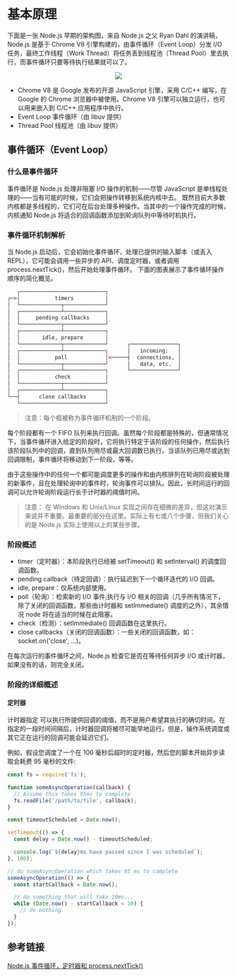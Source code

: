 # 基本原理
 下面是一张 Node.js 早期的架构图，来自 Node.js 之父 Ryan Dahl 的演讲稿，Node.js 是基于 Chrome V8 引擎构建的，由事件循环（Event Loop）分发 I/O 任务，最终工作线程（Work Thread）将任务丢到线程池（Thread Pool）里去执行，而事件循环只要等待执行结果就可以了。

<div align="center"><img src="~@img/node_architrcture.png"></div>

* Chrome V8 是 Google 发布的开源 JavaScript 引擎，采用 C/C++ 编写，在 Google 的 Chrome 浏览器中被使用。Chrome V8 引擎可以独立运行，也可以用来嵌入到 C/C++ 应用程序中执行。
* Event Loop 事件循环（由 libuv 提供）
* Thread Pool 线程池（由 libuv 提供）

## 事件循环（Event Loop）
### 什么是事件循环
事件循环是 Node.js 处理非阻塞 I/O 操作的机制——尽管 JavaScript 是单线程处理的——当有可能的时候，它们会把操作转移到系统内核中去。
既然目前大多数内核都是多线程的，它们可在后台处理多种操作。当其中的一个操作完成的时候，内核通知 Node.js 将适合的回调函数添加到轮询队列中等待时机执行。

### 事件循环机制解析
当 Node.js 启动后，它会初始化事件循环，处理已提供的输入脚本（或丢入 REPL），它可能会调用一些异步的 API、调度定时器，或者调用 process.nextTick()，然后开始处理事件循环。
下面的图表展示了事件循环操作顺序的简化概览。

```html
   ┌───────────────────────────┐
┌─>│           timers          │
│  └─────────────┬─────────────┘
│  ┌─────────────┴─────────────┐
│  │     pending callbacks     │
│  └─────────────┬─────────────┘
│  ┌─────────────┴─────────────┐
│  │       idle, prepare       │
│  └─────────────┬─────────────┘      ┌───────────────┐
│  ┌─────────────┴─────────────┐      │   incoming:   │
│  │           poll            │<─────┤  connections, │
│  └─────────────┬─────────────┘      │   data, etc.  │
│  ┌─────────────┴─────────────┐      └───────────────┘
│  │           check           │
│  └─────────────┬─────────────┘
│  ┌─────────────┴─────────────┐
└──┤      close callbacks      │
   └───────────────────────────┘
```
> 注意：每个框被称为事件循环机制的一个阶段。

每个阶段都有一个 FIFO 队列来执行回调。虽然每个阶段都是特殊的，但通常情况下，当事件循环进入给定的阶段时，它将执行特定于该阶段的任何操作，然后执行该阶段队列中的回调，直到队列用尽或最大回调数已执行。当该队列已用尽或达到回调限制，事件循环将移动到下一阶段，等等。

由于这些操作中的任何一个都可能调度更多的操作和由内核排列在轮询阶段被处理的新事件，且在处理轮询中的事件时，轮询事件可以排队。因此，长时间运行的回调可以允许轮询阶段运行长于计时器的阈值时间。

> 注意： 在 Windows 和 Unix/Linux 实现之间存在细微的差异，但这对演示来说并不重要。最重要的部分在这里。实际上有七或八个步骤，但我们关心的是 Node.js 实际上使用以上的某些步骤。

### 阶段概述
* timer（定时器）：本阶段执行已经被 setTimeout() 和 setInterval() 的调度回调函数。
* pending callback（待定回调）：执行延迟到下一个循环迭代的 I/O 回调。
* idle, prepare：仅系统内部使用。
* poll（轮询）：检索新的 I/O 事件;执行与 I/O 相关的回调（几乎所有情况下，除了关闭的回调函数，那些由计时器和 setImmediate() 调度的之外），其余情况 node 将在适当的时候在此阻塞。
* check（检测）：setImmediate() 回调函数在这里执行。
* close callbacks（关闭的回调函数）：一些关闭的回调函数，如：socket.on('close', ...)。

在每次运行的事件循环之间，Node.js 检查它是否在等待任何异步 I/O 或计时器，如果没有的话，则完全关闭。

### 阶段的详细概述
#### 定时器
计时器指定 可以执行所提供回调的阈值，而不是用户希望其执行的确切时间。在指定的一段时间间隔后，计时器回调将被尽可能早地运行。但是，操作系统调度或其它正在运行的回调可能会延迟它们。

例如，假设您调度了一个在 100 毫秒后超时的定时器，然后您的脚本开始异步读取会耗费 95 毫秒的文件:

```javascript
const fs = require('fs');

function someAsyncOperation(callback) {
  // Assume this takes 95ms to complete
  fs.readFile('/path/to/file', callback);
}

const timeoutScheduled = Date.now();

setTimeout(() => {
  const delay = Date.now() - timeoutScheduled;

  console.log(`${delay}ms have passed since I was scheduled`);
}, 100);

// do someAsyncOperation which takes 95 ms to complete
someAsyncOperation(() => {
  const startCallback = Date.now();

  // do something that will take 10ms...
  while (Date.now() - startCallback < 10) {
    // do nothing
  }
});
```




## 参考链接
[Node.js 事件循环，定时器和 process.nextTick()](https://nodejs.org/zh-cn/docs/guides/event-loop-timers-and-nexttick/)
